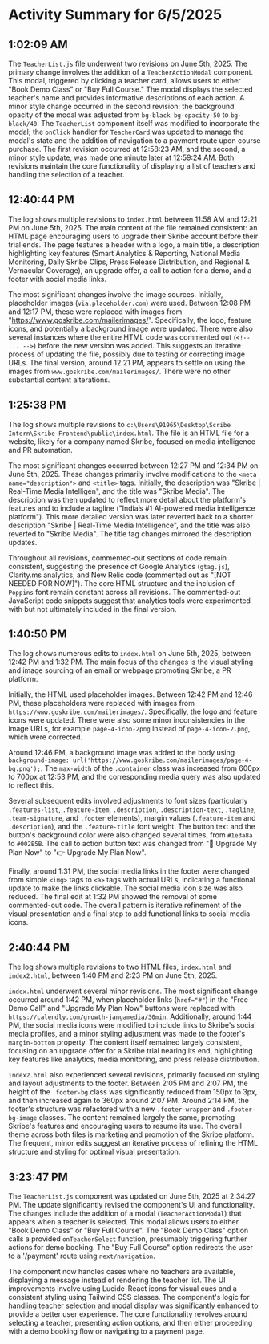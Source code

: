 # Activity Summary for 6/5/2025

## 1:02:09 AM
The `TeacherList.js` file underwent two revisions on June 5th, 2025.  The primary change involves the addition of a `TeacherActionModal` component. This modal, triggered by clicking a teacher card, allows users to either "Book Demo Class" or "Buy Full Course."  The modal displays the selected teacher's name and provides informative descriptions of each action.  A minor style change occurred in the second revision: the background opacity of the modal was adjusted from `bg-black bg-opacity-50` to `bg-black/40`. The `TeacherList` component itself was modified to incorporate the modal;  the `onClick` handler for `TeacherCard` was updated to manage the modal's state and the addition of navigation to a payment route upon course purchase.  The first revision occurred at 12:58:23 AM, and the second, a minor style update, was made one minute later at 12:59:24 AM.  Both revisions maintain the core functionality of displaying a list of teachers and handling the selection of a teacher.


## 12:40:44 PM
The log shows multiple revisions to `index.html` between 11:58 AM and 12:21 PM on June 5th, 2025.  The main content of the file remained consistent: an HTML page encouraging users to upgrade their Skribe account before their trial ends.  The page features a header with a logo, a main title, a description highlighting key features (Smart Analytics & Reporting, National Media Monitoring, Daily Skribe Clips, Press Release Distribution, and Regional & Vernacular Coverage), an upgrade offer, a call to action for a demo, and a footer with social media links.

The most significant changes involve the image sources. Initially, placeholder images (`via.placeholder.com`) were used.  Between 12:08 PM and 12:17 PM, these were replaced with images from "https://www.goskribe.com/mailerimages/".  Specifically, the logo, feature icons, and potentially a background image were updated. There were also several instances where the entire HTML code was commented out (`<!-- ... -->`) before the new version was added. This suggests an iterative process of updating the file, possibly due to testing or correcting image URLs. The final version, around 12:21 PM, appears to settle on using the images from `www.goskribe.com/mailerimages/`.  There were no other substantial content alterations.


## 1:25:38 PM
The log shows multiple revisions to `c:\Users\91965\Desktop\Scribe Intern\Skribe-Frontend\public\index.html`.  The file is an HTML file for a website, likely for a company named Skribe, focused on media intelligence and PR automation.

The most significant changes occurred between 12:27 PM and 12:34 PM on June 5th, 2025.  These changes primarily involve modifications to the `<meta name="description">` and `<title>` tags.  Initially, the description was "Skribe | Real-Time Media Intelligen", and the title was "Skribe Media".  The description was then updated to reflect more detail about the platform's features and to include a tagline ("India’s #1 AI-powered media intelligence platform"). This more detailed version was later reverted back to a shorter description  "Skribe | Real-Time Media Intelligence", and the title was also reverted to "Skribe Media".  The title tag changes mirrored the description updates.

Throughout all revisions, commented-out sections of code remain consistent, suggesting the presence of Google Analytics (`gtag.js`), Clarity.ms analytics, and New Relic code (commented out as "[NOT NEEDED FOR NOW]"). The core HTML structure and the inclusion of  `Poppins` font remain constant across all revisions.  The commented-out JavaScript code snippets suggest that analytics tools were experimented with but not ultimately included in the final version.


## 1:40:50 PM
The log shows numerous edits to `index.html` on June 5th, 2025, between 12:42 PM and 1:32 PM.  The main focus of the changes is the visual styling and image sourcing of an email or webpage promoting Skribe, a PR platform.

Initially, the HTML used placeholder images.  Between 12:42 PM and 12:46 PM, these placeholders were replaced with images from `https://www.goskribe.com/mailerimages/`.  Specifically, the logo and feature icons were updated. There were also some minor inconsistencies in the image URLs, for example `page-4-icon-2png` instead of `page-4-icon-2.png`, which were corrected.

Around 12:46 PM, a background image was added to the body using `background-image: url('https://www.goskribe.com/mailerimages/page-4-bg.png');`. The  `max-width` of the `.container` class was increased from 600px to 700px  at 12:53 PM, and the corresponding media query was also updated to reflect this.

Several subsequent edits involved adjustments to font sizes (particularly `.features-list`, `.feature-item`, `.description`, `.description-text`, `.tagline`, `.team-signature`, and `.footer` elements),  margin values (`.feature-item` and `.description`), and the `.feature-title` font weight.  The button text and the button's background color were also changed several times, from `#1e3a8a` to `#002B5B`.   The call to action button text was changed from "🚀 Upgrade My Plan Now" to "👉 Upgrade My Plan Now".

Finally, around 1:31 PM, the social media links in the footer were changed from simple `<img>` tags to `<a>` tags with actual URLs, indicating a functional update to make the links clickable.  The social media icon size was also reduced.  The final edit at 1:32 PM showed the removal of some commented-out code.  The overall pattern is iterative refinement of the visual presentation and a final step to add functional links to social media icons.


## 2:40:44 PM
The log shows multiple revisions to two HTML files, `index.html` and `index2.html`, between 1:40 PM and 2:23 PM on June 5th, 2025.

`index.html` underwent several minor revisions.  The most significant change occurred around 1:42 PM, when placeholder links (`href="#"`) in the "Free Demo Call" and "Upgrade My Plan Now" buttons were replaced with  `https://calendly.com/growth-jangamedia/30min`.  Additionally, around 1:44 PM, the social media icons were modified to include links to Skribe's social media profiles, and a minor styling adjustment was made to the footer's `margin-bottom` property.  The content itself remained largely consistent, focusing on an upgrade offer for a Skribe trial nearing its end, highlighting key features like analytics, media monitoring, and press release distribution.

`index2.html` also experienced several revisions, primarily focused on styling and layout adjustments to the footer.  Between 2:05 PM and 2:07 PM, the height of the `.footer-bg` class was significantly reduced from 150px to 3px, and then increased again to 360px around 2:07 PM.  Around 2:14 PM, the footer's structure was refactored with a new `.footer-wrapper` and `.footer-bg-image` classes.  The content remained largely the same, promoting Skribe's features and encouraging users to resume its use.  The overall theme across both files is marketing and promotion of the Skribe platform.  The frequent, minor edits suggest an iterative process of refining the HTML structure and styling for optimal visual presentation.


## 3:23:47 PM
The `TeacherList.js` component was updated on June 5th, 2025 at 2:34:27 PM.  The update significantly revised the component's UI and functionality.  The changes include the addition of a modal (`TeacherActionModal`) that appears when a teacher is selected. This modal allows users to either "Book Demo Class" or "Buy Full Course".  The "Book Demo Class" option calls a provided `onTeacherSelect` function, presumably triggering further actions for demo booking. The "Buy Full Course" option redirects the user to a '/payment' route using `next/navigation`.

The component now handles cases where no teachers are available, displaying a message instead of rendering the teacher list.  The UI improvements involve using Lucide-React icons for visual cues and a consistent styling using Tailwind CSS classes.  The component's logic for handling teacher selection and modal display was significantly enhanced to provide a better user experience.  The core functionality revolves around selecting a teacher, presenting action options, and then either proceeding with a demo booking flow or navigating to a payment page.
